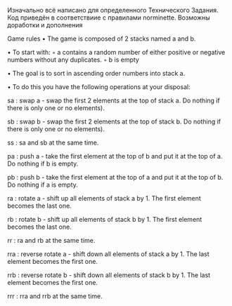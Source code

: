 Изначально всё написано для определенного Технического Задания. Код приведён в соответствиие с правилами norminette. Возможны доработки и дополнения

Game rules
• The game is composed of 2 stacks named a and b.

• To start with:
  ◦ a contains a random number of either positive or negative numbers without any duplicates.
  ◦ b is empty
  
• The goal is to sort in ascending order numbers into stack a.

• To do this you have the following operations at your disposal:

  sa : swap a - swap the first 2 elements at the top of stack a. Do nothing if there is only one or no elements).
  
  sb : swap b - swap the first 2 elements at the top of stack b. Do nothing if there is only one or no elements).
  
  ss : sa and sb at the same time.
  
  pa : push a - take the first element at the top of b and put it at the top of a. Do nothing if b is empty.
  
  pb : push b - take the first element at the top of a and put it at the top of b. Do nothing if a is empty.
  
  ra : rotate a - shift up all elements of stack a by 1. The first element becomes the last one.
  
  rb : rotate b - shift up all elements of stack b by 1. The first element becomes the last one.
  
  rr : ra and rb at the same time.
  
  rra : reverse rotate a - shift down all elements of stack a by 1. The last element becomes the first one.
  
  rrb : reverse rotate b - shift down all elements of stack b by 1. The last element becomes the first one.
  
  rrr : rra and rrb at the same time.

